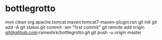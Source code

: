 bottlegrotto
============
mvn clean  org.apache.tomcat.maven:tomcat7-maven-plugin:run
git init
git add -A
git status
git commit -am "first commit"
git remote add origin git@github.com:rameshrk/bottlegrotto.git
git push -u origin master
